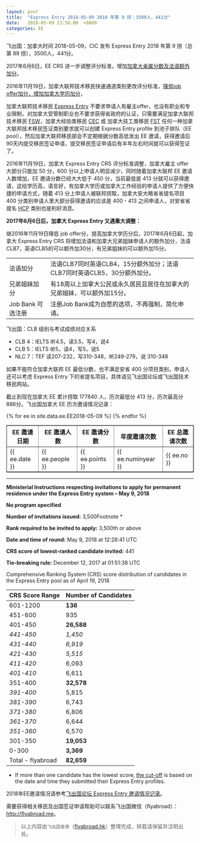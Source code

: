 ```yaml
---
layout: post
title:  "Express Entry 2018-05-09 2018 年第 9 捞：3500人，441分"
date:   2018-05-09 23:56:00  +0800
categories: EE
---
```


飞出国：加拿大时间 2018-05-09，CIC 发布 Express Entry 2018 年第 9 捞（总第 89 捞），3500人，441分。

2017年6月6日，EE CRS 进一步调整评分标准，增加[加拿大亲属分数及法语额外加分](http://www.flyabroadnews.com/express-entry-comprehensive-ranking-system-crs-2017-flyabroad/)。

2016年11月19日，加拿大联邦技术移民快速通道类别更改评分标准，[降低job offer加分，增加加拿大学历加分](http://bbs.fcgvisa.com/t/significant-changes-to-comprehensive-ranking-system-crs-for-express-entry-immigration-system/19886)，

加拿大联邦技术移民 [Express Entry] 不要求申请人有雇主offer，也没有职业和专业限制，对加拿大受管制职业也不要求获得省政府的认证，只需要满足加拿大联邦技术移民 [FSW]，加拿大经验类移民 [CEC] 或 加拿大技工类移民 [FST] 任何一种加拿大联邦技术移民签证类别要求就可以创建 Express Entry profile 到池子排队（EE pool），然后加拿大联邦移民部会不定期根据分数高低发出 EE 邀请，获得邀请后90天内提交移民签证申请，提交移民签证申请后有半年左右时间就可以获得签证了。

2016年11月19日，加拿大 Express Entry CRS 评分标准调整，加拿大雇主 offer 大部分只能加 50 分，600 分以上申请人明显减少，同时随着加拿大联邦 EE 邀请人数增加，EE 邀请分数已经大大低于 450 分，当前最低是 413 分就可以获得邀请，这给学历高，语言好，有加拿大学历或加拿大工作经验的申请人提供了方便快捷的申请方式，随着 413 分上申请人被联邦捞取，加拿大安大略省省提名项目 400 分类别申请人里大部分获得邀请的应该是 400 - 413 之间申请人，对安省省提名 [HCP] 类别也是利好消息。

**2017年6月6日后，加拿大 Express Entry 又遇重大调整：**

继2016年11月19日降低 job offer分，提高加拿大学历分后，2017年6月6日起，加拿大 Express Entry CRS 将增加法语和加拿大兄弟姐妹申请人的额外加分，法语CLB7，英语CLB5的可以额外加30分，有兄弟姐妹的可以额外加15分。

<table class="table table-bordered table-hover table-condensed">
<tbody><tr>
<td>法语加分</td>
<td>法语CLB7同时英语CLB4，15分额外加分；法语CLB7同时英语CLB5，30分额外加分。</td>
</tr>
<tr>
<td>兄弟姐妹加分</td>
<td>有18周以上加拿大公民或永久居民且居住在加拿大的兄弟姐妹，可以额外加15分。</td>
</tr>
<tr>
<td>Job Bank 可选注册</td>
<td>注册Job Bank成为自愿的选项，不再强制，简化申请。</td>
</tr>
</tbody></table>

飞出国：CLB 级别与考试成绩对应关系

- CLB 4：IELTS 听4.5，读3.5，写4，说4
- CLB 5：IELTS 听5，读4，写5，说5
- NLC 7：TEF 读207-232，写310-348，听249-279，说 310-348

如果不能符合加拿大联邦 EE 最低分数，也不满足安省 400 分项目类别，申请人还可以考虑 Express Entry 下的省提名项目，具体请见飞出国论坛或飞出国技术移民网站。

截止到现在加拿大 EE 累计捞取 177840 人，历次最低分 413 分，历次最高分 886分。飞出国加拿大 EE 历次邀请情况记录：

<table border = "1" cellpadding="1" cellspacing="0">
  <tr>
    <th>EE 邀请日期</th>
    <th>EE 邀请人数</th>
    <th>EE 邀请分数</th>
    <th>年度邀请次数</th>
    <th>EE 总邀请次数</th>
  </tr>
{% for ee in site.data.ee.EE2018-05-09 %}
<tr>
<td> {{ ee.date }} </td>
<td> {{ ee.people }} </td>
<td> {{ ee.points }} </td>
<td> {{ ee.numinyear }} </td>
<td> {{ ee.no }} </td>
</tr>
{% endfor %}
</table>

------

**Ministerial Instructions respecting invitations to apply for permanent residence under the Express Entry system – May 9, 2018**

**No program specified**

**Number of invitations issued:** 3,500Footnote \*

**Rank required to be invited to apply:** 3,500th or above

**Date and time of round:** May 9, 2018 at 12:28:41 UTC

**CRS score of lowest-ranked candidate invited:** 441

**Tie-breaking rule:** December 12, 2017 at 01:51:38 UTC

Comprehensive Ranking System (CRS) score distribution of candidates in the Express Entry pool as of April 19, 2018

CRS Score Range | Number of Candidates
--------------- | -------------------
601-1200 | **136**
451-600 | 935
401-450 | **26,588**
*441-450* | *1,450*
*431-440* | *6,919*
*421-430* | *5,515*
*411-420* | 6,093
*401-410* | 6,611
351-400 | **32,578**
*391-400* | 5,815
*381-390* | 6,743
*371-380* | 6,806
*361-370* | 6,644
*351-360* | 6,570
301-350 | **19,053**
0-300 | **3,369**
Total - flyabroad | **82,659**

- If more than one candidate has the lowest score, [the cut-off](http://www.cic.gc.ca/english/helpcentre/answer.asp?qnum=1318&top=29#CRS) is based on the date and time they submitted their Express Entry profiles.

2018年EE邀请情况请参考<a href="http://bbs.fcgvisa.com/t/topic/26065" target="_blank">飞出国论坛 Express Entry 邀请情况记录</a>。

需要获得相关移民及出国签证申请帮助可以联系飞出国微信（flyabroad）： <a href="http://flyabroad.me/contact" target="_blank">http://flyabroad.me</a>。

> 以上内容由`飞出国香港`（<a href="http://flyabroad.hk/" target="_blank">flyabroad.hk</a>）整理完成，转载请保留并注明出处。

[Express Entry]: http://flyabroad.io/ca/ee
[FSW]: http://flyabroad.io/ca/ee/fsw
[CEC]: http://flyabroad.io/ca/ee/cec
[FST]: http://flyabroad.io/ca/ee/fst
[Human Capital Category]: http://bbs.fcgvisa.com/t/oinp-human-capital/12184
[HCP]: http://bbs.fcgvisa.com/t/oinp-human-capital/12184

